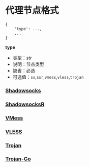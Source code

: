 # 代理节点格式

```
{
    'type': ...,
    ...
}
```

**type**

+ 类型：*str*
+ 说明：节点类型
+ 缺省：必选
+ 可选值：`ss`,`ssr`,`vmess`,`vless`,`trojan`

### [Shadowsocks](./ProxyObject/Shadowsocks.md)
### [ShadowsocksR](./ProxyObject/ShadowsocksR.md)
### [VMess](./ProxyObject/VMess.md)
### [VLESS](./ProxyObject/VLESS.md)
### [Trojan](./ProxyObject/Trojan.md)
### [Trojan-Go](./ProxyObject/TrojanGo.md)
